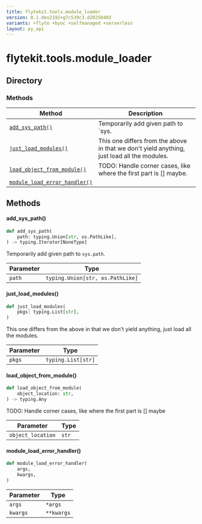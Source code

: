 ```yaml
---
title: flytekit.tools.module_loader
version: 0.1.dev2192+g7c539c3.d20250403
variants: +flyte +byoc +selfmanaged +serverless
layout: py_api
---
```


# flytekit.tools.module_loader

## Directory

### Methods

| Method | Description |
|-|-|
| [`add_sys_path()`](#add_sys_path) | Temporarily add given path to `sys. |
| [`just_load_modules()`](#just_load_modules) | This one differs from the above in that we don't yield anything, just load all the modules. |
| [`load_object_from_module()`](#load_object_from_module) | TODO: Handle corner cases, like where the first part is [] maybe. |
| [`module_load_error_handler()`](#module_load_error_handler) |  |


## Methods

#### add_sys_path()

```python
def add_sys_path(
    path: typing.Union[str, os.PathLike],
) -> typing.Iterator[NoneType]
```
Temporarily add given path to `sys.path`.


| Parameter | Type |
|-|-|
| `path` | `typing.Union[str, os.PathLike]` |

#### just_load_modules()

```python
def just_load_modules(
    pkgs: typing.List[str],
)
```
This one differs from the above in that we don't yield anything, just load all the modules.


| Parameter | Type |
|-|-|
| `pkgs` | `typing.List[str]` |

#### load_object_from_module()

```python
def load_object_from_module(
    object_location: str,
) -> typing.Any
```
TODO: Handle corner cases, like where the first part is [] maybe


| Parameter | Type |
|-|-|
| `object_location` | `str` |

#### module_load_error_handler()

```python
def module_load_error_handler(
    args,
    kwargs,
)
```
| Parameter | Type |
|-|-|
| `args` | ``*args`` |
| `kwargs` | ``**kwargs`` |

